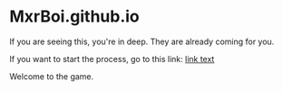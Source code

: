 # MxrBoi.github.io

If you are seeing this, you're in deep. They are already coming for you.

If you want to start the process, go to this link: <a href=homepage.html>link text</a>

Welcome to the game.
